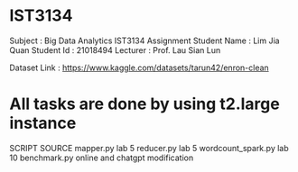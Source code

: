 # IST3134
Subject      : Big Data Analytics IST3134 Assignment
Student Name : Lim Jia Quan
Student Id   : 21018494
Lecturer     : Prof. Lau Sian Lun

Dataset Link : https://www.kaggle.com/datasets/tarun42/enron-clean

# All tasks are done by using t2.large instance

SCRIPT                  SOURCE
mapper.py               lab 5
reducer.py              lab 5
wordcount_spark.py      lab 10
benchmark.py            online and chatgpt modification

